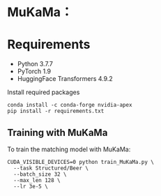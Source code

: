 # MuKaMa：
# Requirements

* Python 3.7.7
* PyTorch 1.9
* HuggingFace Transformers 4.9.2

Install required packages
```
conda install -c conda-forge nvidia-apex
pip install -r requirements.txt
```
## Training with MuKaMa

To train the matching model with MuKaMa:
```
CUDA_VISIBLE_DEVICES=0 python train_MuKaMa.py \
  --task Structured/Beer \
  --batch_size 32 \
  --max_len 128 \
  --lr 3e-5 \
